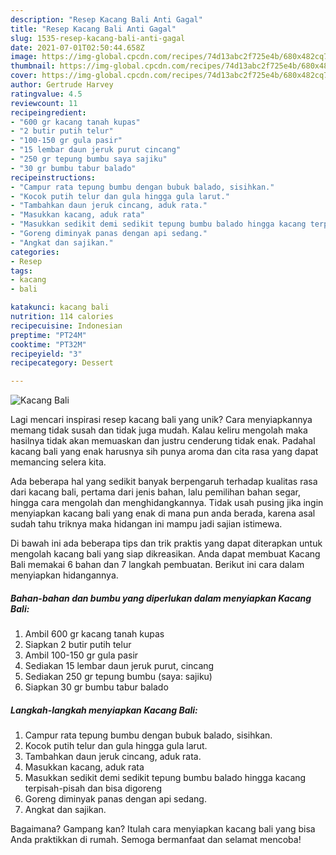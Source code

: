 ```yaml
---
description: "Resep Kacang Bali Anti Gagal"
title: "Resep Kacang Bali Anti Gagal"
slug: 1535-resep-kacang-bali-anti-gagal
date: 2021-07-01T02:50:44.658Z
image: https://img-global.cpcdn.com/recipes/74d13abc2f725e4b/680x482cq70/kacang-bali-foto-resep-utama.jpg
thumbnail: https://img-global.cpcdn.com/recipes/74d13abc2f725e4b/680x482cq70/kacang-bali-foto-resep-utama.jpg
cover: https://img-global.cpcdn.com/recipes/74d13abc2f725e4b/680x482cq70/kacang-bali-foto-resep-utama.jpg
author: Gertrude Harvey
ratingvalue: 4.5
reviewcount: 11
recipeingredient:
- "600 gr kacang tanah kupas"
- "2 butir putih telur"
- "100-150 gr gula pasir"
- "15 lembar daun jeruk purut cincang"
- "250 gr tepung bumbu saya sajiku"
- "30 gr bumbu tabur balado"
recipeinstructions:
- "Campur rata tepung bumbu dengan bubuk balado, sisihkan."
- "Kocok putih telur dan gula hingga gula larut."
- "Tambahkan daun jeruk cincang, aduk rata."
- "Masukkan kacang, aduk rata"
- "Masukkan sedikit demi sedikit tepung bumbu balado hingga kacang terpisah-pisah dan bisa digoreng"
- "Goreng diminyak panas dengan api sedang."
- "Angkat dan sajikan."
categories:
- Resep
tags:
- kacang
- bali

katakunci: kacang bali 
nutrition: 114 calories
recipecuisine: Indonesian
preptime: "PT24M"
cooktime: "PT32M"
recipeyield: "3"
recipecategory: Dessert

---
```



![Kacang Bali](https://img-global.cpcdn.com/recipes/74d13abc2f725e4b/680x482cq70/kacang-bali-foto-resep-utama.jpg)

Lagi mencari inspirasi resep kacang bali yang unik? Cara menyiapkannya memang tidak susah dan tidak juga mudah. Kalau keliru mengolah maka hasilnya tidak akan memuaskan dan justru cenderung tidak enak. Padahal kacang bali yang enak harusnya sih punya aroma dan cita rasa yang dapat memancing selera kita.

Ada beberapa hal yang sedikit banyak berpengaruh terhadap kualitas rasa dari kacang bali, pertama dari jenis bahan, lalu pemilihan bahan segar, hingga cara mengolah dan menghidangkannya. Tidak usah pusing jika ingin menyiapkan kacang bali yang enak di mana pun anda berada, karena asal sudah tahu triknya maka hidangan ini mampu jadi sajian istimewa.




Di bawah ini ada beberapa tips dan trik praktis yang dapat diterapkan untuk mengolah kacang bali yang siap dikreasikan. Anda dapat membuat Kacang Bali memakai 6 bahan dan 7 langkah pembuatan. Berikut ini cara dalam menyiapkan hidangannya.

<!--inarticleads1-->

##### Bahan-bahan dan bumbu yang diperlukan dalam menyiapkan Kacang Bali:

1. Ambil 600 gr kacang tanah kupas
1. Siapkan 2 butir putih telur
1. Ambil 100-150 gr gula pasir
1. Sediakan 15 lembar daun jeruk purut, cincang
1. Sediakan 250 gr tepung bumbu (saya: sajiku)
1. Siapkan 30 gr bumbu tabur balado




<!--inarticleads2-->

##### Langkah-langkah menyiapkan Kacang Bali:

1. Campur rata tepung bumbu dengan bubuk balado, sisihkan.
1. Kocok putih telur dan gula hingga gula larut.
1. Tambahkan daun jeruk cincang, aduk rata.
1. Masukkan kacang, aduk rata
1. Masukkan sedikit demi sedikit tepung bumbu balado hingga kacang terpisah-pisah dan bisa digoreng
1. Goreng diminyak panas dengan api sedang.
1. Angkat dan sajikan.




Bagaimana? Gampang kan? Itulah cara menyiapkan kacang bali yang bisa Anda praktikkan di rumah. Semoga bermanfaat dan selamat mencoba!
